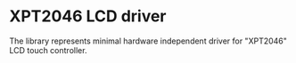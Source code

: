 # XPT2046 LCD driver

The library represents minimal hardware independent driver for "XPT2046" LCD touch controller.
